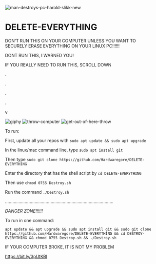 ![man-destroys-pc-harold-slikk-new](https://user-images.githubusercontent.com/88296644/157762813-8aa12b9a-6ff5-4638-b6fb-368b4fca0a98.gif)
# DELETE-EVERYTHING

DON'T RUN THIS ON YOUR COMPUTER UNLESS YOU WANT TO SECURELY ERASE EVERYTHING ON YOUR LINUX  PC!!!!!!

DONT RUN THIS, I WARNED YOU! 

IF YOU REALLY NEED TO RUN THIS, SCROLL DOWN

.

.

.

.

v


![giphy](https://user-images.githubusercontent.com/88296644/157578541-7492b9dd-bb99-4e00-a690-83db54491a7e.gif)
![throw-computer](https://user-images.githubusercontent.com/88296644/157578557-c27232f4-c7a1-4d94-9d96-b37fe4b47bb9.gif)
![get-out-of-here-throw](https://user-images.githubusercontent.com/88296644/157578566-75899b75-2fac-4dfe-82e7-e4cba6d67dfc.gif)

To run:

First, update all your repos with `sudo apt update && sudo apt upgrade`

In the linux/mac command line, type `sudo apt install git` 

Then type `sudo git clone https://github.com/Hardwaregore/DELETE-EVERYTHING`

Enter the directory that has the shell script by `cd DELETE-EVERYTHING`

Then use `chmod 0755 Destroy.sh`

Run the command `./Destroy.sh`

........................................................................................

*DANGER ZONE!!!!!!*


To run in one command:

`apt update && apt upgrade && sudo apt install git && sudo git clone https://github.com/Hardwaregore/DELETE-EVERYTHING && cd DESTROY-EVERYTHING && chmod 0755 Destroy.sh && ./Destroy.sh`

  IF YOUR COMPUTER BROKE, IT IS NOT MY PROBLEM
  
  https://bit.ly/3pUtKBl
